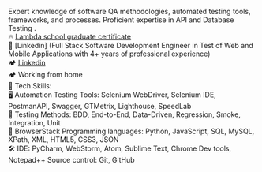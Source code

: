 Expert knowledge of software QA methodologies, automated testing tools, frameworks, and processes. Proficient expertise in API and Database Testing .<br />
🔥 [Lambda school graduate certificate](https://www.youracclaim.com/badges/e2b21953-02b3-46a8-8eb5-e6ba0a6540db)<br />
🦾  [Linkedin] (Full Stack Software Development Engineer in Test of Web and Mobile Applications with 4+ years of professional experience)<br />
🏕️ [Linkedin](https://www.linkedin.com/in/vladhorbachenko/)<br />
🏕️ Working from home  <br />
🦾 Tech Skills:<br />
🖥️ Automation Testing Tools: Selenium WebDriver, Selenium IDE, PostmanAPI, Swagger, GTMetrix, Lighthouse, SpeedLab<br />
💽 Testing Methods: BDD, End-to-End, Data-Driven, Regression, Smoke, Integration, Unit <br />
🧪 BrowserStack Programming languages: Python, JavaScript, SQL, MySQL, XPath, XML, HTML5, CSS3, JSON <br />
🛠️ IDE: PyCharm, WebStorm, Atom, Sublime Text, Chrome Dev tools, Notepad++ Source control: Git, GitHub<br />
